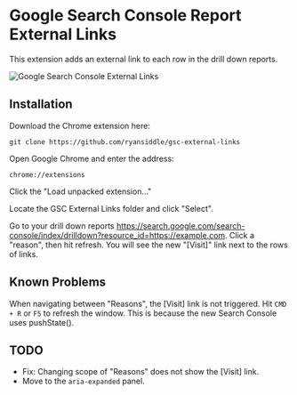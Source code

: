 # Google Search Console Report External Links

This extension adds an external link to each row in the drill down reports.

![Google Search Console External Links](https://merj.com/uploads/github/gsc-external-links-example.gif)

## Installation

Download the Chrome extension here:

```git clone https://github.com/ryansiddle/gsc-external-links```

Open Google Chrome and enter the address:

```chrome://extensions```

Click the "Load unpacked extension..."

Locate the GSC External Links folder and click "Select".

Go to your drill down reports https://search.google.com/search-console/index/drilldown?resource_id=https://example.com. Click a "reason", then hit refresh. You will see the new "[Visit]" link next to the rows of links.

## Known Problems

When navigating between "Reasons", the [Visit] link is not triggered. Hit `CMD + R` or `F5` to refresh the window. This is because the new Search Console uses pushState().

## TODO

* Fix: Changing scope of "Reasons" does not show the [Visit] link.
* Move to the `aria-expanded` panel.


